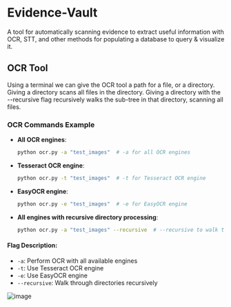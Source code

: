 # Evidence-Vault
A tool for automatically scanning evidence to extract useful information with OCR, STT, and other methods for populating a database to query &amp; visualize it.

## OCR Tool
Using a terminal we can give the OCR tool a path for a file, or a directory. Giving a directory scans all files in the directory. Giving a directory with the --recursive flag recursively walks the sub-tree in that directory, scanning all files.

### OCR Commands Example

- **All OCR engines**:
    ```bash
    python ocr.py -a "test_images"  # -a for all OCR engines
    ```

- **Tesseract OCR engine**:
    ```bash
    python ocr.py -t "test_images"  # -t for Tesseract OCR engine
    ```

- **EasyOCR engine**:
    ```bash
    python ocr.py -e "test_images"  # -e for EasyOCR engine
    ```

- **All engines with recursive directory processing**:
    ```bash
    python ocr.py -a "test_images" --recursive  # --recursive to walk through directories
    ```

#### Flag Description:
- `-a`: Perform OCR with all available engines
- `-t`: Use Tesseract OCR engine
- `-e`: Use EasyOCR engine
- `--recursive`: Walk through directories recursively

![image](https://github.com/user-attachments/assets/e230c92f-4890-429e-9132-adaa41a214ba)
